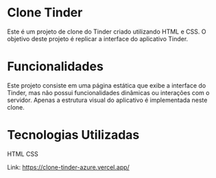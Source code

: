 # Clone Tinder
Este é um projeto de clone do Tinder criado utilizando HTML e CSS. O objetivo deste projeto é replicar a interface do aplicativo Tinder.

# Funcionalidades
Este projeto consiste em uma página estática que exibe a interface do Tinder, mas não possui funcionalidades dinâmicas ou interações com o servidor. Apenas a estrutura visual do aplicativo é implementada neste clone.

# Tecnologias Utilizadas
HTML
CSS

Link: https://clone-tinder-azure.vercel.app/
